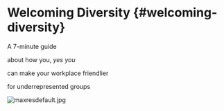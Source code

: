 # Welcoming Diversity {#welcoming-diversity}



A 7-minute guide

about how you, *yes you*

can make your workplace friendlier

for underrepresented groups



![maxresdefault.jpg](http://img.wonderhowto.com/img/48/88/63548850161200/0/google-teases-nexus-6-leaked-android-ads.w654.jpg)
